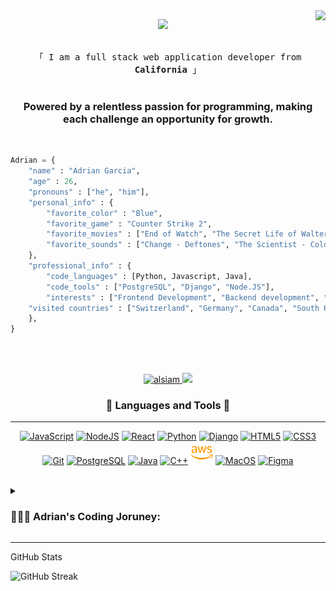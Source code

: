 <img align="right" src="https://visitor-badge.laobi.icu/badge?page_id=Muffy239.Muffy239"/>


<p align="center">
    <img src="https://readme-typing-svg.herokuapp.com?font=Kode+Mono&weight=700&size=35&duration=3000&pause=1000&color=73A5DF&random=false&width=435&lines=Hello++There!++++++%F0%9F%91%8B%F0%9F%8F%BE;I'm+Adrian+Garcia+" />


<p align="center"> 
  <samp>
    <br>
    「 I am a full stack web application developer from <b>California</b> 」
    <br>
    <br>
  </samp>
</p>


<h3 align="center">Powered by a relentless passion for programming, making each challenge an opportunity for growth.</h3>


</br>

```python
Adrian = {
    "name" : "Adrian Garcia",
    "age" : 26,
    "pronouns" : ["he", "him"],
    "personal_info" : {
        "favorite_color" : "Blue",
        "favorite_game" : "Counter Strike 2",
        "favorite_movies" : ["End of Watch", "The Secret Life of Walter Mitty"],
        "favorite_sounds" : ["Change - Deftones", "The Scientist - Coldplay"],
    },
    "professional_info" : {
        "code_languages" : [Python, Javascript, Java],
        "code_tools" : ["PostgreSQL", "Django", "Node.JS"],
        "interests" : ["Frontend Development", "Backend development", "Artificial Intelligence"],
	"visited countries" : ["Switzerland", "Germany", "Canada", "South Korea", "Spain", "Italy", "Bulgaria", "Portugal", "Netherlands", "France" ],
    },
}
```


</br>
</br>
<p align="center">
	<a href="https://muffy239.github.io/" target="_blank">
  		<img src="https://img.shields.io/badge/Website-DC143C?style=for-the-badge&logo=medium&logoColor=white" alt="alsiam" />
 	</a>

  <a href="https://www.linkedin.com/in/adrian0239" target="_blank">
    <img src="https://img.shields.io/badge/LinkedIn-0077B5?style=for-the-badge&logo=linkedin&logoColor=white" target="_blank" />
  </a>
  
</p>


<h3 align ="center">🧰 Languages and Tools 🧰 </h3>
<hr/>
<p align="center">
<a href="https://developer.mozilla.org/en-US/docs/Web/JavaScript" target="_blank" rel="noreferrer"><img src="https://raw.githubusercontent.com/danielcranney/readme-generator/main/public/icons/skills/javascript-colored.svg" width="36" height="36" alt="JavaScript" /></a>
<a href="https://nodejs.org/en/" target="_blank" rel="noreferrer"><img src="https://raw.githubusercontent.com/danielcranney/readme-generator/main/public/icons/skills/nodejs-colored.svg" width="36" height="36" alt="NodeJS" /></a>
<a href="https://reactjs.org/" target="_blank" rel="noreferrer"><img src="https://raw.githubusercontent.com/danielcranney/readme-generator/main/public/icons/skills/react-colored.svg" width="36" height="36" alt="React" /></a>
<a href="https://www.python.org/" target="_blank" rel="noreferrer"><img src="https://raw.githubusercontent.com/danielcranney/readme-generator/main/public/icons/skills/python-colored.svg" width="36" height="36" alt="Python" /></a>
<a href="https://www.djangoproject.com/" target="_blank" rel="noreferrer"><img src="https://www.djangoproject.com/m/img/logos/django-logo-negative.svg" width="36" height="36" alt="Django" /></a>
<a href="https://developer.mozilla.org/en-US/docs/Glossary/HTML5" target="_blank" rel="noreferrer"><img src="https://raw.githubusercontent.com/danielcranney/readme-generator/main/public/icons/skills/html5-colored.svg" width="36" height="36" alt="HTML5" /></a>
<a href="https://www.w3.org/TR/CSS/#css" target="_blank" rel="noreferrer"><img src="https://raw.githubusercontent.com/danielcranney/readme-generator/main/public/icons/skills/css3-colored.svg" width="36" height="36" alt="CSS3" /></a>
<a href="https://git-scm.com/" target="_blank" rel="noreferrer"><img src="https://raw.githubusercontent.com/danielcranney/readme-generator/main/public/icons/skills/git-colored.svg" width="36" height="36" alt="Git" /></a>
<a href="https://www.postgresql.org/" target="_blank" rel="noreferrer"><img src="https://raw.githubusercontent.com/danielcranney/readme-generator/main/public/icons/skills/postgresql-colored.svg" width="36" height="36" alt="PostgreSQL" /></a>
<a href="https://www.oracle.com/java/" target="_blank" rel="noreferrer"><img src="https://raw.githubusercontent.com/danielcranney/readme-generator/main/public/icons/skills/java-colored.svg" width="36" height="36" alt="Java" /></a>
<a href="https://docs.microsoft.com/en-us/cpp/?view=msvc-170" target="_blank" rel="noreferrer"><img src="https://raw.githubusercontent.com/danielcranney/readme-generator/main/public/icons/skills/cplusplus-colored.svg" width="36" height="36" alt="C++" /></a>
<a href="https://aws.amazon.com" target="_blank" rel="noreferrer"><img src="https://github.com/devicons/devicon/blob/master/icons/amazonwebservices/amazonwebservices-plain-wordmark.svg" width="36" height="36" alt="Amazon Web Services" /></a>
<a href="https://apple.com" target="_blank" rel="noreferrer"><img src="https://raw.githubusercontent.com/danielcranney/readme-generator/main/public/icons/skills/macos-colored.svg" width="36" height="36" alt="MacOS" /></a>
<a href="https://www.figma.com/" target="_blank" rel="noreferrer"><img src="https://raw.githubusercontent.com/danielcranney/readme-generator/main/public/icons/skills/figma-colored.svg" width="36" height="36" alt="Figma" /></a>
</p>


<br/>


<details>
	<summary><h3>👨🏽‍💻 Adrian's Coding Joruney:</h3></summary>
My journey in programming began with a simple Scratch script during a high school class, sparking a deep-seated passion that grew with each project in HTML and CSS. Overcoming countless challenges fueled my determination, leading me from classroom projects to an unconventional path through military service. Post-service, I embraced the opportunity at a programming bootcamp, diving into full-stack development at CodePlatoon, where each day brings new learning. Eager to apply my accumulated knowledge in a professional setting, I am ready to contribute to impactful and innovative software solutions.
</details>

<hr/>


<p align="left">GitHub Stats </p>
<img src="https://streak-stats.demolab.com?user=Muffy239&theme=react&card_width=600" alt="GitHub Streak" />
